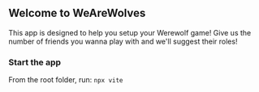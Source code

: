 ## Welcome to WeAreWolves

This app is designed to help you setup your Werewolf game!
Give us the number of friends you wanna play with and we'll suggest their roles!

### Start the app

From the root folder, run: ```npx vite```
